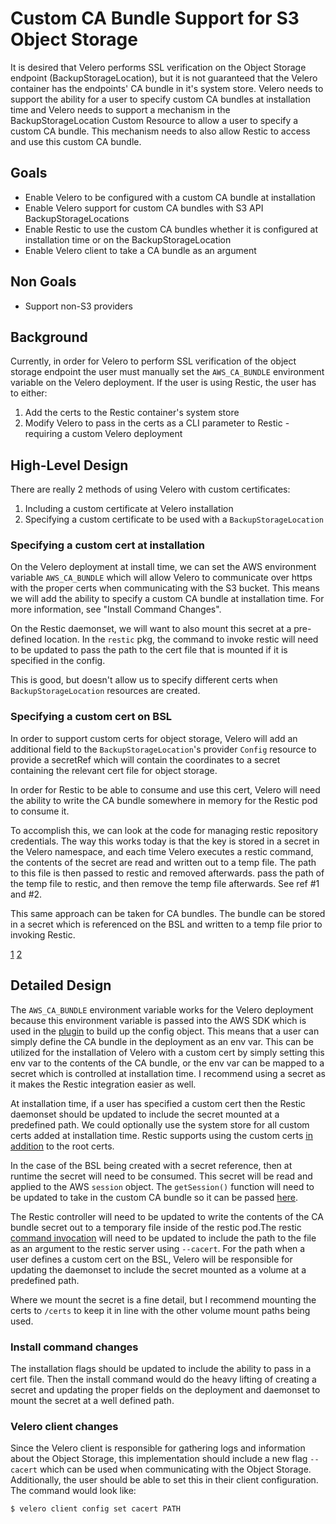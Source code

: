 # Custom CA Bundle Support for S3 Object Storage

It is desired that Velero performs SSL verification on the Object Storage
endpoint (BackupStorageLocation), but it is not guaranteed that the Velero
container has the endpoints' CA bundle in it's system store. Velero needs to
support the ability for a user to specify custom CA bundles at installation
time and Velero needs to support a mechanism in the BackupStorageLocation
Custom Resource to allow a user to specify a custom CA bundle. This mechanism
needs to also allow Restic to access and use this custom CA bundle.

## Goals

- Enable Velero to be configured with a custom CA bundle at installation
- Enable Velero support for custom CA bundles with S3 API BackupStorageLocations
- Enable Restic to use the custom CA bundles whether it is configured at installation time or on the BackupStorageLocation
- Enable Velero client to take a CA bundle as an argument

## Non Goals

- Support non-S3 providers

## Background

Currently, in order for Velero to perform SSL verification of the object
storage endpoint the user must manually set the `AWS_CA_BUNDLE` environment
variable on the Velero deployment. If the user is using Restic, the user has to
either:
1. Add the certs to the Restic container's system store
1. Modify Velero to pass in the certs as a CLI parameter to Restic - requiring
   a custom Velero deployment

## High-Level Design

There are really 2 methods of using Velero with custom certificates:
1. Including a custom certificate at Velero installation
1. Specifying a custom certificate to be used with a `BackupStorageLocation`

### Specifying a custom cert at installation

On the Velero deployment at install time, we can set the AWS environment variable
`AWS_CA_BUNDLE` which will allow Velero to communicate over https with the
proper certs when communicating with the S3 bucket. This means we will add the
ability to specify a custom CA bundle at installation time. For more
information, see "Install Command Changes".

On the Restic daemonset, we will want to also mount this secret at a pre-defined
location. In the `restic` pkg, the command to invoke restic will need to be
updated to pass the path to the cert file that is mounted if it is specified in
the config.

This is good, but doesn't allow us to specify different certs when
`BackupStorageLocation` resources are created.

### Specifying a custom cert on BSL

In order to support custom certs for object storage, Velero will add an
additional field to the `BackupStorageLocation`'s provider `Config` resource to
provide a secretRef which will contain the coordinates to a secret containing
the relevant cert file for object storage. 

In order for Restic to be able to consume and use this cert, Velero will need
the ability to write the CA bundle somewhere in memory for the Restic pod to
consume it.

To accomplish this, we can look at the code for managing restic repository
credentials. The way this works today is that the key is stored in a secret in
the Velero namespace, and each time Velero executes a restic command, the
contents of the secret are read and written out to a temp file. The path to
this file is then passed to restic and removed afterwards. pass the path of the
temp file to restic, and then remove the temp file afterwards. See ref #1 and #2.

This same approach can be taken for CA bundles. The bundle can be stored in a
secret which is referenced on the BSL and written to a temp file prior to
invoking Restic.

[1](https://github.com/reynencourt/velero/blob/main/pkg/restic/repository_manager.go#L238-L245)
[2](https://github.com/reynencourt/velero/blob/main/pkg/restic/common.go#L168-L203)

## Detailed Design

The `AWS_CA_BUNDLE` environment variable works for the Velero deployment
because this environment variable is passed into the AWS SDK which is used in
the [plugin][1] to build up the config object. This means that a user can
simply define the CA bundle in the deployment as an env var. This can be
utilized for the installation of Velero with a custom cert by simply setting
this env var to the contents of the CA bundle, or the env var can be mapped to
a secret which is controlled at installation time. I recommend using a secret
as it makes the Restic integration easier as well.

At installation time, if a user has specified a custom cert then the Restic
daemonset should be updated to include the secret mounted at a predefined path.
We could optionally use the system store for all custom certs added at
installation time. Restic supports using the custom certs [in addition][3] to
the root certs.

In the case of the BSL being created with a secret reference, then at runtime
the secret will need to be consumed. This secret will be read and applied to
the AWS `session` object. The `getSession()` function will need to be updated
to take in the custom CA bundle so it can be passed [here][4].

The Restic controller will need to be updated to write the contents of the CA
bundle secret out to a temporary file inside of the restic pod.The restic
[command invocation][2] will need to be updated to include the path to the file
as an argument to the restic server using `--cacert`. For the path when a user
defines a custom cert on the BSL, Velero will be responsible for updating the
daemonset to include the secret mounted as a volume at a predefined path.

Where we mount the secret is a fine detail, but I recommend mounting the certs
to `/certs` to keep it in line with the other volume mount paths being used.

### Install command changes

The installation flags should be updated to include the ability to pass in a
cert file. Then the install command would do the heavy lifting of creating a
secret and updating the proper fields on the deployment and daemonset to mount
the secret at a well defined path.

### Velero client changes

Since the Velero client is responsible for gathering logs and information about
the Object Storage, this implementation should include a new flag `--cacert`
which can be used when communicating with the Object Storage. Additionally, the
user should be able to set this in their client configuration. The command
would look like:
```
$ velero client config set cacert PATH
```

[1]: https://github.com/reynencourt/velero-plugin-for-aws/blob/main/velero-plugin-for-aws/object_store.go#L135
[2]: https://github.com/reynencourt/velero/blob/main/pkg/restic/command.go#L47
[3]: https://github.com/restic/restic/blob/main/internal/backend/http_transport.go#L81
[4]: https://github.com/reynencourt/velero-plugin-for-aws/blob/main/velero-plugin-for-aws/object_store.go#L154
